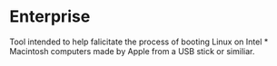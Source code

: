 Enterprise
==========

Tool intended to help falicitate the process of booting Linux on Intel  * Macintosh computers made by Apple from a USB stick or similiar.